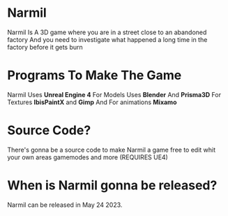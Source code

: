 # Narmil
Narmil Is A 3D game where you are in a street close to an abandoned factory
And you need to investigate what happened a long time in the factory before it gets burn
 
# Programs To Make The Game

Narmil Uses **Unreal Engine 4**
For Models Uses **Blender** And **Prisma3D**
For Textures **IbisPaintX** and **Gimp**
And For animations **Mixamo**

# Source Code?

There's gonna be a source code to make Narmil a game free to edit whit your own areas gamemodes and more
(REQUIRES UE4)

# When is Narmil gonna be released?

Narmil can be released in May 24 2023.



